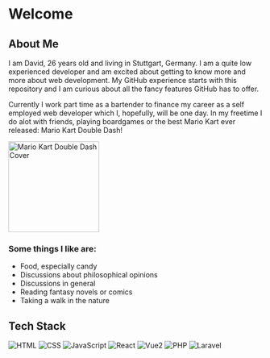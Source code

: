 # Welcome

## About Me

I am David, 26 years old and living in Stuttgart, Germany.
I am a quite low experienced developer and am excited about getting to know more and more about web development.
My GitHub experience starts with this repository and I am curious about all the fancy features GitHub has to offer.

Currently I work part time as a bartender to finance my career as a self employed web developer which I, hopefully, will be one day.
In my freetime I do alot with friends, playing boardgames or the best Mario Kart ever released: Mario Kart Double Dash!

<img alt="Mario Kart Double Dash Cover" src="https://i.ytimg.com/vi/wPFRxzlx6jY/maxresdefault.jpg" height="180px">

### Some things I like are:
- Food, especially candy
- Discussions about philosophical opinions
- Discussions in general
- Reading fantasy novels or comics
- Taking a walk in the nature

## Tech Stack

![HTML](https://img.shields.io/badge/-HTML-orange)
![CSS](https://img.shields.io/badge/-CSS-blue)
![JavaScript](https://img.shields.io/badge/-Javascript-yellow)
![React](https://img.shields.io/badge/-React-blue)
![Vue2](https://img.shields.io/badge/-Vue-brightgreen)
![PHP](https://img.shields.io/badge/-PHP-9cf)
![Laravel](https://img.shields.io/badge/-Laravel-red)
